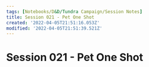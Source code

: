 ```yaml
---
tags: [Notebooks/D&D/Tundra Campaign/Session Notes]
title: Session 021 - Pet One Shot
created: '2022-04-05T21:51:16.053Z'
modified: '2022-04-05T21:51:39.521Z'
---
```


# Session 021 - Pet One Shot


